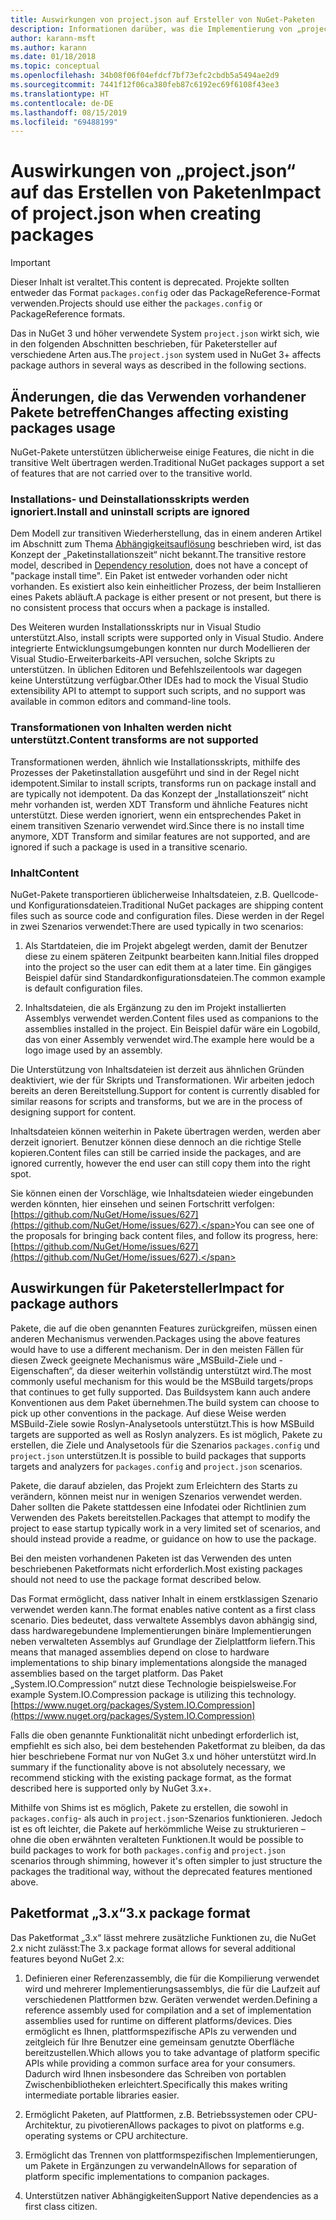 ```yaml
---
title: Auswirkungen von project.json auf Ersteller von NuGet-Paketen
description: Informationen darüber, was die Implementierung von „project.json“ in NuGet 3.x für Paketersteller bedeutet, z.B. nicht unterstützte Features und Paketformate sowie nicht unterstützter Inhalt.
author: karann-msft
ms.author: karann
ms.date: 01/18/2018
ms.topic: conceptual
ms.openlocfilehash: 34b08f06f04efdcf7bf73efc2cbdb5a5494ae2d9
ms.sourcegitcommit: 7441f12f06ca380feb87c6192ec69f6108f43ee3
ms.translationtype: HT
ms.contentlocale: de-DE
ms.lasthandoff: 08/15/2019
ms.locfileid: "69488199"
---
```

# <a name="impact-of-projectjson-when-creating-packages"></a><span data-ttu-id="95fac-103">Auswirkungen von „project.json“ auf das Erstellen von Paketen</span><span class="sxs-lookup"><span data-stu-id="95fac-103">Impact of project.json when creating packages</span></span>

> [!Important]
> <span data-ttu-id="95fac-104">Dieser Inhalt ist veraltet.</span><span class="sxs-lookup"><span data-stu-id="95fac-104">This content is deprecated.</span></span> <span data-ttu-id="95fac-105">Projekte sollten entweder das Format `packages.config` oder das PackageReference-Format verwenden.</span><span class="sxs-lookup"><span data-stu-id="95fac-105">Projects should use either the `packages.config` or PackageReference formats.</span></span>

<span data-ttu-id="95fac-106">Das in NuGet 3 und höher verwendete System `project.json` wirkt sich, wie in den folgenden Abschnitten beschrieben, für Paketersteller auf verschiedene Arten aus.</span><span class="sxs-lookup"><span data-stu-id="95fac-106">The `project.json` system used in NuGet 3+ affects package authors in several ways as described in the following sections.</span></span>

## <a name="changes-affecting-existing-packages-usage"></a><span data-ttu-id="95fac-107">Änderungen, die das Verwenden vorhandener Pakete betreffen</span><span class="sxs-lookup"><span data-stu-id="95fac-107">Changes affecting existing packages usage</span></span>

<span data-ttu-id="95fac-108">NuGet-Pakete unterstützen üblicherweise einige Features, die nicht in die transitive Welt übertragen werden.</span><span class="sxs-lookup"><span data-stu-id="95fac-108">Traditional NuGet packages support a set of features that are not carried over to the transitive world.</span></span>

### <a name="install-and-uninstall-scripts-are-ignored"></a><span data-ttu-id="95fac-109">Installations- und Deinstallationsskripts werden ignoriert.</span><span class="sxs-lookup"><span data-stu-id="95fac-109">Install and uninstall scripts are ignored</span></span>

<span data-ttu-id="95fac-110">Dem Modell zur transitiven Wiederherstellung, das in einem anderen Artikel im Abschnitt zum Thema [Abhängigkeitsauflösung](../concepts/dependency-resolution.md#dependency-resolution-with-packagereference) beschrieben wird, ist das Konzept der „Paketinstallationszeit“ nicht bekannt.</span><span class="sxs-lookup"><span data-stu-id="95fac-110">The transitive restore model, described in [Dependency resolution](../concepts/dependency-resolution.md#dependency-resolution-with-packagereference), does not have a concept of "package install time".</span></span> <span data-ttu-id="95fac-111">Ein Paket ist entweder vorhanden oder nicht vorhanden. Es existiert also kein einheitlicher Prozess, der beim Installieren eines Pakets abläuft.</span><span class="sxs-lookup"><span data-stu-id="95fac-111">A package is either present or not present, but there is no consistent process that occurs when a package is installed.</span></span>

<span data-ttu-id="95fac-112">Des Weiteren wurden Installationsskripts nur in Visual Studio unterstützt.</span><span class="sxs-lookup"><span data-stu-id="95fac-112">Also, install scripts were supported only in Visual Studio.</span></span> <span data-ttu-id="95fac-113">Andere integrierte Entwicklungsumgebungen konnten nur durch Modellieren der Visual Studio-Erweiterbarkeits-API versuchen, solche Skripts zu unterstützen. In üblichen Editoren und Befehlszeilentools war dagegen keine Unterstützung verfügbar.</span><span class="sxs-lookup"><span data-stu-id="95fac-113">Other IDEs had to mock the Visual Studio extensibility API to attempt to support such scripts, and no support was available in common editors and command-line tools.</span></span>

### <a name="content-transforms-are-not-supported"></a><span data-ttu-id="95fac-114">Transformationen von Inhalten werden nicht unterstützt.</span><span class="sxs-lookup"><span data-stu-id="95fac-114">Content transforms are not supported</span></span>

<span data-ttu-id="95fac-115">Transformationen werden, ähnlich wie Installationsskripts, mithilfe des Prozesses der Paketinstallation ausgeführt und sind in der Regel nicht idempotent.</span><span class="sxs-lookup"><span data-stu-id="95fac-115">Similar to install scripts, transforms run on package install and are typically not idempotent.</span></span> <span data-ttu-id="95fac-116">Da das Konzept der „Installationszeit“ nicht mehr vorhanden ist, werden XDT Transform und ähnliche Features nicht unterstützt. Diese werden ignoriert, wenn ein entsprechendes Paket in einem transitiven Szenario verwendet wird.</span><span class="sxs-lookup"><span data-stu-id="95fac-116">Since there is no install time anymore, XDT Transform and similar features are not supported, and are ignored if such a package is used in a transitive scenario.</span></span>

### <a name="content"></a><span data-ttu-id="95fac-117">Inhalt</span><span class="sxs-lookup"><span data-stu-id="95fac-117">Content</span></span>

<span data-ttu-id="95fac-118">NuGet-Pakete transportieren üblicherweise Inhaltsdateien, z.B. Quellcode- und Konfigurationsdateien.</span><span class="sxs-lookup"><span data-stu-id="95fac-118">Traditional NuGet packages are shipping content files such as source code and configuration files.</span></span> <span data-ttu-id="95fac-119">Diese werden in der Regel in zwei Szenarios verwendet:</span><span class="sxs-lookup"><span data-stu-id="95fac-119">There are used typically in two scenarios:</span></span>

1. <span data-ttu-id="95fac-120">Als Startdateien, die im Projekt abgelegt werden, damit der Benutzer diese zu einem späteren Zeitpunkt bearbeiten kann.</span><span class="sxs-lookup"><span data-stu-id="95fac-120">Initial files dropped into the project so the user can edit them at a later time.</span></span> <span data-ttu-id="95fac-121">Ein gängiges Beispiel dafür sind Standardkonfigurationsdateien.</span><span class="sxs-lookup"><span data-stu-id="95fac-121">The common example is default configuration files.</span></span>

1. <span data-ttu-id="95fac-122">Inhaltsdateien, die als Ergänzung zu den im Projekt installierten Assemblys verwendet werden.</span><span class="sxs-lookup"><span data-stu-id="95fac-122">Content files used as companions to the assemblies installed in the project.</span></span> <span data-ttu-id="95fac-123">Ein Beispiel dafür wäre ein Logobild, das von einer Assembly verwendet wird.</span><span class="sxs-lookup"><span data-stu-id="95fac-123">The example here would be a logo image used by an assembly.</span></span>

<span data-ttu-id="95fac-124">Die Unterstützung von Inhaltsdateien ist derzeit aus ähnlichen Gründen deaktiviert, wie der für Skripts und Transformationen. Wir arbeiten jedoch bereits an deren Bereitstellung.</span><span class="sxs-lookup"><span data-stu-id="95fac-124">Support for content is currently disabled for similar reasons for scripts and transforms, but we are in the process of designing support for content.</span></span>

<span data-ttu-id="95fac-125">Inhaltsdateien können weiterhin in Pakete übertragen werden, werden aber derzeit ignoriert. Benutzer können diese dennoch an die richtige Stelle kopieren.</span><span class="sxs-lookup"><span data-stu-id="95fac-125">Content files can still be carried inside the packages, and are ignored currently, however the end user can still copy them into the right spot.</span></span>

<span data-ttu-id="95fac-126">Sie können einen der Vorschläge, wie Inhaltsdateien wieder eingebunden werden könnten, hier einsehen und seinen Fortschritt verfolgen: [https://github.com/NuGet/Home/issues/627](https://github.com/NuGet/Home/issues/627).</span><span class="sxs-lookup"><span data-stu-id="95fac-126">You can see one of the proposals for bringing back content files, and follow its progress, here: [https://github.com/NuGet/Home/issues/627](https://github.com/NuGet/Home/issues/627).</span></span>

## <a name="impact-for-package-authors"></a><span data-ttu-id="95fac-127">Auswirkungen für Paketersteller</span><span class="sxs-lookup"><span data-stu-id="95fac-127">Impact for package authors</span></span>

<span data-ttu-id="95fac-128">Pakete, die auf die oben genannten Features zurückgreifen, müssen einen anderen Mechanismus verwenden.</span><span class="sxs-lookup"><span data-stu-id="95fac-128">Packages using the above features would have to use a different mechanism.</span></span> <span data-ttu-id="95fac-129">Der in den meisten Fällen für diesen Zweck geeignete Mechanismus wäre „MSBuild-Ziele und -Eigenschaften“, da dieser weiterhin vollständig unterstützt wird.</span><span class="sxs-lookup"><span data-stu-id="95fac-129">The most commonly useful mechanism for this would be the MSBuild targets/props that continues to get fully supported.</span></span> <span data-ttu-id="95fac-130">Das Buildsystem kann auch andere Konventionen aus dem Paket übernehmen.</span><span class="sxs-lookup"><span data-stu-id="95fac-130">The build system can choose to pick up other conventions in the package.</span></span> <span data-ttu-id="95fac-131">Auf diese Weise werden MSBuild-Ziele sowie Roslyn-Analysetools unterstützt.</span><span class="sxs-lookup"><span data-stu-id="95fac-131">This is how MSBuild targets are supported as well as Roslyn analyzers.</span></span> <span data-ttu-id="95fac-132">Es ist möglich, Pakete zu erstellen, die Ziele und Analysetools für die Szenarios `packages.config` und `project.json` unterstützen.</span><span class="sxs-lookup"><span data-stu-id="95fac-132">It is possible to build packages that supports targets and analyzers for `packages.config` and `project.json` scenarios.</span></span>

<span data-ttu-id="95fac-133">Pakete, die darauf abzielen, das Projekt zum Erleichtern des Starts zu verändern, können meist nur in wenigen Szenarios verwendet werden. Daher sollten die Pakete stattdessen eine Infodatei oder Richtlinien zum Verwenden des Pakets bereitstellen.</span><span class="sxs-lookup"><span data-stu-id="95fac-133">Packages that attempt to modify the project to ease startup typically work in a very limited set of scenarios, and should instead provide a readme, or guidance on how to use the package.</span></span>

<span data-ttu-id="95fac-134">Bei den meisten vorhandenen Paketen ist das Verwenden des unten beschriebenen Paketformats nicht erforderlich.</span><span class="sxs-lookup"><span data-stu-id="95fac-134">Most existing packages should not need to use the package format described below.</span></span>

<span data-ttu-id="95fac-135">Das Format ermöglicht, dass nativer Inhalt in einem erstklassigen Szenario verwendet werden kann.</span><span class="sxs-lookup"><span data-stu-id="95fac-135">The format enables native content as a first class scenario.</span></span> <span data-ttu-id="95fac-136">Dies bedeutet, dass verwaltete Assemblys davon abhängig sind, dass hardwaregebundene Implementierungen binäre Implementierungen neben verwalteten Assemblys auf Grundlage der Zielplattform liefern.</span><span class="sxs-lookup"><span data-stu-id="95fac-136">This means that managed assemblies depend on close to hardware implementations to ship binary implementations alongside the managed assemblies based on the target platform.</span></span> <span data-ttu-id="95fac-137">Das Paket „System.IO.Compression“ nutzt diese Technologie beispielsweise.</span><span class="sxs-lookup"><span data-stu-id="95fac-137">For example System.IO.Compression package is utilizing this technology.</span></span> [https://www.nuget.org/packages/System.IO.Compression](https://www.nuget.org/packages/System.IO.Compression)

<span data-ttu-id="95fac-138">Falls die oben genannte Funktionalität nicht unbedingt erforderlich ist, empfiehlt es sich also, bei dem bestehenden Paketformat zu bleiben, da das hier beschriebene Format nur von NuGet 3.x und höher unterstützt wird.</span><span class="sxs-lookup"><span data-stu-id="95fac-138">In summary if the functionality above is not absolutely necessary, we recommend sticking with the existing package format, as the format described here is supported only by NuGet 3.x+.</span></span>

<span data-ttu-id="95fac-139">Mithilfe von Shims ist es möglich, Pakete zu erstellen, die sowohl in `packages.config`- als auch in `project.json`-Szenarios funktionieren. Jedoch ist es oft leichter, die Pakete auf herkömmliche Weise zu strukturieren – ohne die oben erwähnten veralteten Funktionen.</span><span class="sxs-lookup"><span data-stu-id="95fac-139">It would be possible to build packages to work for both `packages.config` and `project.json` scenarios through shimming, however it's often simpler to just structure the packages the traditional way, without the deprecated features mentioned above.</span></span>

## <a name="3x-package-format"></a><span data-ttu-id="95fac-140">Paketformat „3.x“</span><span class="sxs-lookup"><span data-stu-id="95fac-140">3.x package format</span></span>

<span data-ttu-id="95fac-141">Das Paketformat „3.x“ lässt mehrere zusätzliche Funktionen zu, die NuGet 2.x nicht zulässt:</span><span class="sxs-lookup"><span data-stu-id="95fac-141">The 3.x package format allows for several additional features beyond NuGet 2.x:</span></span>

1. <span data-ttu-id="95fac-142">Definieren einer Referenzassembly, die für die Kompilierung verwendet wird und mehrerer Implementierungsassemblys, die für die Laufzeit auf verschiedenen Plattformen bzw. Geräten verwendet werden.</span><span class="sxs-lookup"><span data-stu-id="95fac-142">Defining a reference assembly used for compilation and a set of implementation assemblies used for runtime on different platforms/devices.</span></span> <span data-ttu-id="95fac-143">Dies ermöglicht es Ihnen, plattformspezifische APIs zu verwenden und zeitgleich für Ihre Benutzer eine gemeinsam genutzte Oberfläche bereitzustellen.</span><span class="sxs-lookup"><span data-stu-id="95fac-143">Which allows you to take advantage of platform specific APIs while providing a common surface area for your consumers.</span></span> <span data-ttu-id="95fac-144">Dadurch wird Ihnen insbesondere das Schreiben von portablen Zwischenbibliotheken erleichtert.</span><span class="sxs-lookup"><span data-stu-id="95fac-144">Specifically this makes writing intermediate portable libraries easier.</span></span>

1. <span data-ttu-id="95fac-145">Ermöglicht Paketen, auf Plattformen, z.B. Betriebssystemen oder CPU-Architektur, zu pivotieren</span><span class="sxs-lookup"><span data-stu-id="95fac-145">Allows packages to pivot on platforms e.g. operating systems or CPU architecture.</span></span>

1. <span data-ttu-id="95fac-146">Ermöglicht das Trennen von plattformspezifischen Implementierungen, um Pakete in Ergänzungen zu verwandeln</span><span class="sxs-lookup"><span data-stu-id="95fac-146">Allows for separation of platform specific implementations to companion packages.</span></span>

1. <span data-ttu-id="95fac-147">Unterstützen nativer Abhängigkeiten</span><span class="sxs-lookup"><span data-stu-id="95fac-147">Support Native dependencies as a first class citizen.</span></span>
